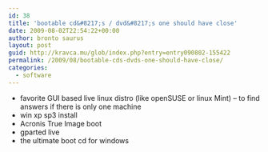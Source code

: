 ```yaml
---
id: 38
title: 'bootable cd&#8217;s / dvd&#8217;s one should have close'
date: 2009-08-02T22:54:22+00:00
author: bronto saurus
layout: post
guid: http://kravca.mu/glob/index.php?entry=entry090802-155422
permalink: /2009/08/bootable-cds-dvds-one-should-have-close/
categories:
  - software
---
```

* favorite GUI based live linux distro (like openSUSE or linux Mint) &#8211; to find answers if there is only one machine   
* win xp sp3 install  
* Acronis True Image boot  
* gparted live  
* the ultimate boot cd for windows